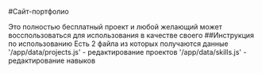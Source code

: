 #Сайт-портфолио

Это полностью бесплатный проект и любой желающий может восспользоваться для использования в качестве своего
##Инструкция по использованию
Есть 2 файла из которых получаются данные
'/app/data/projects.js' - редактирование проектов
'/app/data/skills.js' - редактирование навыков


